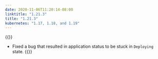 ```yaml
---
date: 2020-11-06T11:20:14-08:00
linktitle: "1.21.3"
title: "1.21.3"
kubernetes: "1.17, 1.18, and 1.19"
---
```


{{<fixes>}}
* Fixed a bug that resulted in application status to be stuck in `Deploying` state.
{{</fixes>}}
